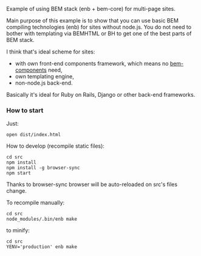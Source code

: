 Example of using BEM stack (enb + bem-core) for multi-page sites.

Main purpose of this example is to show that you can use basic BEM compiling technologies (enb) for sites without node.js. You do not need to bother with templating via BEMHTML or BH to get one of the best parts of BEM stack.

I think that's ideal scheme for sites:
 * with own front-end components framework, which means no [bem-components](https://github.com/bem/bem-components) need,
 * own templating engine,
 * non-node.js back-end.

Basically it's ideal for Ruby on Rails, Django or other back-end frameworks.


### How to start
Just:
```
open dist/index.html
```

How to develop (recompile static files):
```
cd src
npm install
npm install -g browser-sync
npm start
```
Thanks to browser-sync browser will be auto-reloaded on src's files change.

To recompile manually:
```
cd src
node_modules/.bin/enb make
```

to minify:
```
cd src
YENV='production' enb make
```
